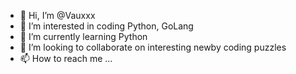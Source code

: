 - 👋 Hi, I’m @Vauxxx
- 👀 I’m interested in coding Python, GoLang
- 🌱 I’m currently learning Python
- 💞️ I’m looking to collaborate on interesting newby coding puzzles
- 📫 How to reach me ...

<!---
Vauxxx/Vauxxx is a ✨ special ✨ repository because its `README.md` (this file) appears on your GitHub profile.
You can click the Preview link to take a look at your changes.
--->
